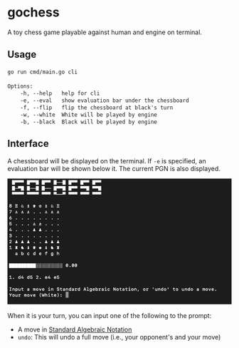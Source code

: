 # gochess

A toy chess game playable against human and engine on terminal.

## Usage

```shell
go run cmd/main.go cli

Options:
    -h, --help   help for cli
    -e, --eval   show evaluation bar under the chessboard
    -f, --flip   flip the chessboard at black's turn
    -w, --white  White will be played by engine
    -b, --black  Black will be played by engine
```

## Interface

A chessboard will be displayed on the terminal. 
If `-e` is specified, an evaluation bar will be shown below it.
The current PGN is also displayed.

![Interface](interface.png)

When it is your turn, you can input one of the following to the prompt:
- A move in [Standard Algebraic Notation](https://en.wikipedia.org/wiki/Algebraic_notation_(chess))
- `undo`: This will undo a full move (i.e., your opponent's and your move)
